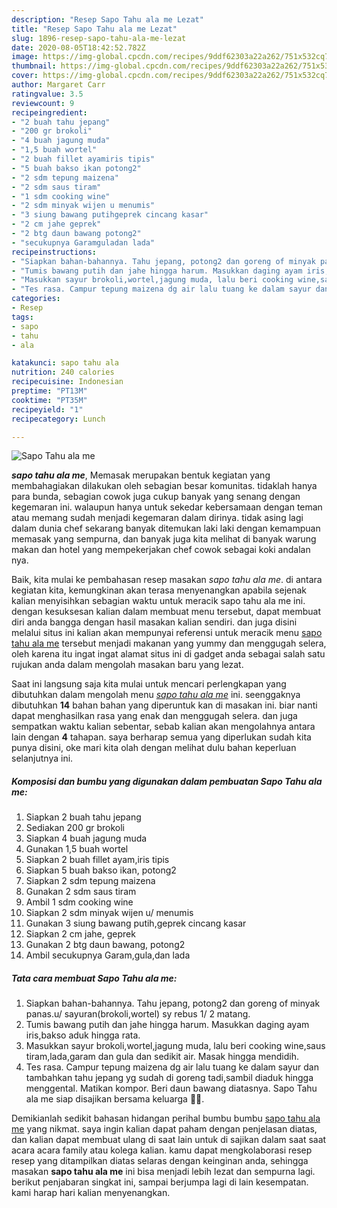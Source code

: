 ```yaml
---
description: "Resep Sapo Tahu ala me Lezat"
title: "Resep Sapo Tahu ala me Lezat"
slug: 1896-resep-sapo-tahu-ala-me-lezat
date: 2020-08-05T18:42:52.782Z
image: https://img-global.cpcdn.com/recipes/9ddf62303a22a262/751x532cq70/sapo-tahu-ala-me-foto-resep-utama.jpg
thumbnail: https://img-global.cpcdn.com/recipes/9ddf62303a22a262/751x532cq70/sapo-tahu-ala-me-foto-resep-utama.jpg
cover: https://img-global.cpcdn.com/recipes/9ddf62303a22a262/751x532cq70/sapo-tahu-ala-me-foto-resep-utama.jpg
author: Margaret Carr
ratingvalue: 3.5
reviewcount: 9
recipeingredient:
- "2 buah tahu jepang"
- "200 gr brokoli"
- "4 buah jagung muda"
- "1,5 buah wortel"
- "2 buah fillet ayamiris tipis"
- "5 buah bakso ikan potong2"
- "2 sdm tepung maizena"
- "2 sdm saus tiram"
- "1 sdm cooking wine"
- "2 sdm minyak wijen u menumis"
- "3 siung bawang putihgeprek cincang kasar"
- "2 cm jahe geprek"
- "2 btg daun bawang potong2"
- "secukupnya Garamguladan lada"
recipeinstructions:
- "Siapkan bahan-bahannya. Tahu jepang, potong2 dan goreng of minyak panas.u/ sayuran(brokoli,wortel) sy rebus 1/ 2 matang."
- "Tumis bawang putih dan jahe hingga harum. Masukkan daging ayam iris,bakso aduk hingga rata."
- "Masukkan sayur brokoli,wortel,jagung muda, lalu beri cooking wine,saus tiram,lada,garam dan gula dan sedikit air. Masak hingga mendidih."
- "Tes rasa. Campur tepung maizena dg air lalu tuang ke dalam sayur dan tambahkan tahu jepang yg sudah di goreng tadi,sambil diaduk hingga menggental. Matikan kompor. Beri daun bawang diatasnya. Sapo Tahu ala me siap disajikan bersama keluarga 🙏😇."
categories:
- Resep
tags:
- sapo
- tahu
- ala

katakunci: sapo tahu ala 
nutrition: 240 calories
recipecuisine: Indonesian
preptime: "PT13M"
cooktime: "PT35M"
recipeyield: "1"
recipecategory: Lunch

---
```



![Sapo Tahu ala me](https://img-global.cpcdn.com/recipes/9ddf62303a22a262/751x532cq70/sapo-tahu-ala-me-foto-resep-utama.jpg)

<b><i>sapo tahu ala me</i></b>, Memasak merupakan bentuk kegiatan yang membahagiakan dilakukan oleh sebagian besar komunitas. tidaklah hanya para bunda, sebagian cowok juga cukup banyak yang senang dengan kegemaran ini. walaupun hanya untuk sekedar kebersamaan dengan teman atau memang sudah menjadi kegemaran dalam dirinya. tidak asing lagi dalam dunia chef sekarang banyak ditemukan laki laki dengan kemampuan memasak yang sempurna, dan banyak juga kita melihat di banyak warung makan dan hotel yang mempekerjakan chef cowok sebagai koki andalan nya.

Baik, kita mulai ke pembahasan resep masakan <i>sapo tahu ala me</i>. di antara kegiatan kita, kemungkinan akan terasa menyenangkan apabila sejenak kalian menyisihkan sebagian waktu untuk meracik sapo tahu ala me ini. dengan kesuksesan kalian dalam membuat menu tersebut, dapat membuat diri anda bangga dengan hasil masakan kalian sendiri. dan juga disini melalui situs ini kalian akan mempunyai referensi untuk meracik menu <u>sapo tahu ala me</u> tersebut menjadi makanan yang yummy dan menggugah selera, oleh karena itu ingat ingat alamat situs ini di gadget anda sebagai salah satu rujukan anda dalam mengolah masakan baru yang lezat.




Saat ini langsung saja kita mulai untuk mencari perlengkapan yang dibutuhkan dalam mengolah menu <u><i>sapo tahu ala me</i></u> ini. seenggaknya dibutuhkan <b>14</b> bahan bahan yang diperuntuk kan di masakan ini. biar nanti dapat menghasilkan rasa yang enak dan menggugah selera. dan juga sempatkan waktu kalian sebentar, sebab kalian akan mengolahnya antara lain dengan <b>4</b> tahapan. saya berharap semua yang diperlukan sudah kita punya disini, oke mari kita olah dengan melihat dulu bahan keperluan selanjutnya ini.

<!--inarticleads1-->

##### Komposisi dan bumbu yang digunakan dalam pembuatan Sapo Tahu ala me:

1. Siapkan 2 buah tahu jepang
1. Sediakan 200 gr brokoli
1. Siapkan 4 buah jagung muda
1. Gunakan 1,5 buah wortel
1. Siapkan 2 buah fillet ayam,iris tipis
1. Siapkan 5 buah bakso ikan, potong2
1. Siapkan 2 sdm tepung maizena
1. Gunakan 2 sdm saus tiram
1. Ambil 1 sdm cooking wine
1. Siapkan 2 sdm minyak wijen u/ menumis
1. Gunakan 3 siung bawang putih,geprek cincang kasar
1. Siapkan 2 cm jahe, geprek
1. Gunakan 2 btg daun bawang, potong2
1. Ambil secukupnya Garam,gula,dan lada




<!--inarticleads2-->

##### Tata cara membuat Sapo Tahu ala me:

1. Siapkan bahan-bahannya. Tahu jepang, potong2 dan goreng of minyak panas.u/ sayuran(brokoli,wortel) sy rebus 1/ 2 matang.
1. Tumis bawang putih dan jahe hingga harum. Masukkan daging ayam iris,bakso aduk hingga rata.
1. Masukkan sayur brokoli,wortel,jagung muda, lalu beri cooking wine,saus tiram,lada,garam dan gula dan sedikit air. Masak hingga mendidih.
1. Tes rasa. Campur tepung maizena dg air lalu tuang ke dalam sayur dan tambahkan tahu jepang yg sudah di goreng tadi,sambil diaduk hingga menggental. Matikan kompor. Beri daun bawang diatasnya. Sapo Tahu ala me siap disajikan bersama keluarga 🙏😇.




Demikianlah sedikit bahasan hidangan perihal bumbu bumbu <u>sapo tahu ala me</u> yang nikmat. saya ingin kalian dapat paham dengan penjelasan diatas, dan kalian dapat membuat ulang di saat lain untuk di sajikan dalam saat saat acara acara family atau kolega kalian. kamu dapat mengkolaborasi resep resep yang ditampilkan diatas selaras dengan keinginan anda, sehingga masakan <b>sapo tahu ala me</b> ini bisa menjadi lebih lezat dan sempurna lagi. berikut penjabaran singkat ini, sampai berjumpa lagi di lain kesempatan. kami harap hari kalian menyenangkan.
